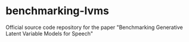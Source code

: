 # benchmarking-lvms
Official source code repository for the paper "Benchmarking Generative Latent Variable Models for Speech"
